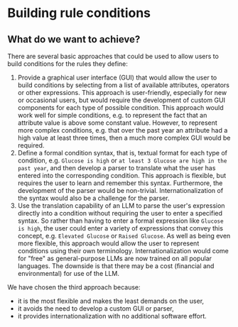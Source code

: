# Building rule conditions

## What do we want to achieve?

There are several basic approaches that could be used to allow users to build conditions for the rules they define:

1. Provide a graphical user interface (GUI) that would allow the user to build conditions by selecting from a list of
   available attributes, operators or other expressions.
   This approach is user-friendly, especially for new or occasional users, but would require the development of custom
   GUI
   components for each type of possible condition. This approach would work well for simple conditions, e.g. to
   represent the fact that an attribute value is above some constant value. However, to represent more complex
   conditions, e.g. that over the past year an attribute had a high value at least three times, then a much more complex
   GUI would be required.
2. Define a formal condition syntax, that is, textual format for each type of condition, e.g. `Glucose is high` or
   `at least 3 Glucose are high in the past year`, and then develop a parser to translate what the user has entered into
   the corresponding condition. This approach is flexible, but requires the user to learn and remember this syntax.
   Furthermore, the development of the parser would be non-trivial. Internationalization of the syntax would also be a
   challenge for the parser.
3. Use the translation capability of an LLM to parse the user's expression directly into a condition without requiring
   the user to enter a specified syntax. So rather than having to enter a formal expression like `Glucose is high`, the
   user could enter a variety of expressions that convey this concept, e.g. `Elevated Glucose` or `Raised Glucose`. As
   well as being even more flexible, this approach would allow the user to represent conditions using their own
   terminology. Internationalization would come for "free" as general-purpose LLMs are now trained on all popular
   languages. The downside is that there may be a cost (financial and environmental) for use of the LLM.

We have chosen the third approach because:

- it is the most flexible and makes the least demands on the user,
- it avoids the need to develop a custom GUI or parser,
- it provides internationalization with no additional software effort.


